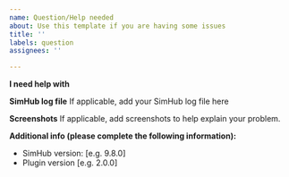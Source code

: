 ```yaml
---
name: Question/Help needed
about: Use this template if you are having some issues
title: ''
labels: question
assignees: ''

---
```


**I need help with**

<!--
Detailed description of your problem
"I installed and it's not working" is NOT detailed
-->

**SimHub log file**
If applicable, add your SimHub log file here

**Screenshots**
If applicable, add screenshots to help explain your problem.

**Additional info (please complete the following information):**
 - SimHub version: [e.g. 9.8.0]
 - Plugin version [e.g. 2.0.0]
